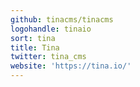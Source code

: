 ```yaml
---
github: tinacms/tinacms
logohandle: tinaio
sort: tina
title: Tina
twitter: tina_cms
website: 'https://tina.io/'
---
```

